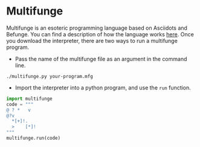 # Multifunge
Multifunge is an esoteric programming language based on Asciidots and Befunge. You can find a description of how the language works [here](https://owenbechtel.com/multifunge). Once you download the interpreter, there are two ways to run a multifunge program.
* Pass the name of the multifunge file as an argument in the command line.
```
./multifunge.py your-program.mfg
```
* Import the interpreter into a python program, and use the `run` function.
```python
import multifunge
code = """
@ ? *   v
@?v
  *[+]!.
  >    [*]!
"""
multifunge.run(code)
```
